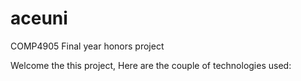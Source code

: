 # aceuni
COMP4905 Final year honors project

Welcome the this project, Here are the couple of technologies used:


